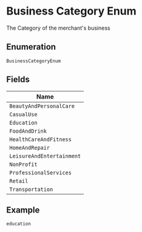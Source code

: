 
# Business Category Enum

The Category of the merchant's business

## Enumeration

`BusinessCategoryEnum`

## Fields

| Name |
|  --- |
| `BeautyAndPersonalCare` |
| `CasualUse` |
| `Education` |
| `FoodAndDrink` |
| `HealthCareAndFitness` |
| `HomeAndRepair` |
| `LeisureAndEntertainment` |
| `NonProfit` |
| `ProfessionalServices` |
| `Retail` |
| `Transportation` |

## Example

```
education
```

